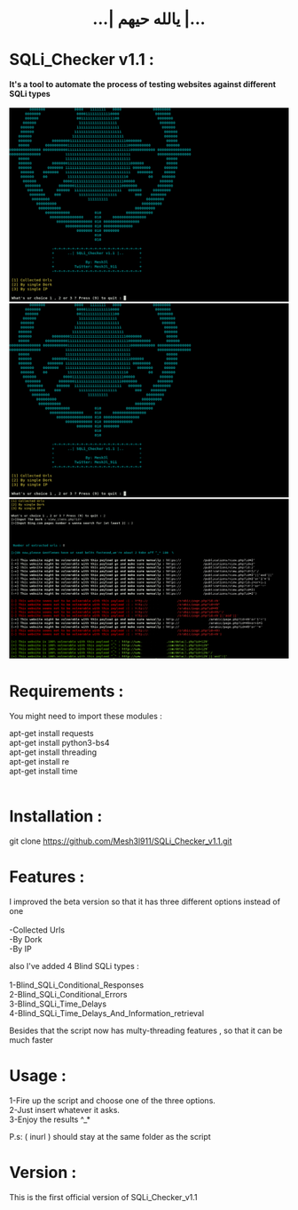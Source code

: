 # <center>...| يالله حيهم |...</center>

# SQLi_Checker v1.1 :
<b>It's a tool to automate the process of testing websites against different SQLi types</b><br>
<br>
![](pic.png)  <br>
![](pic1.png) 
![](pic2.png) 
<br>

# Requirements :
You might need to import these modules :<br>

apt-get install requests<br>
apt-get install python3-bs4<br>
apt-get install threading<br>
apt-get install re<br>
apt-get install time<br>
<br>

# Installation :
git clone https://github.com/Mesh3l911/SQLi_Checker_v1.1.git
<br>

# Features :
I improved the beta version so that it has three different options instead of one <br>
<br>
-Collected Urls<br>
-By Dork<br>
-By IP<br>

also I've added 4 Blind SQLi types :<br>
<br>
1-Blind_SQLi_Conditional_Responses<br>
2-Blind_SQLi_Conditional_Errors<br>
3-Blind_SQLi_Time_Delays<br>
4-Blind_SQLi_Time_Delays_And_Information_retrieval<br>

Besides that the script now has multy-threading features , so that it can be much faster <br>

# Usage :

1-Fire up the script and choose one of the three options.<br>
2-Just insert whatever it asks.<br>
3-Enjoy the results ^_*<br>

P.s: ( inurl ) should stay at the same folder as the script
<br>
# Version :

This is the first official version of SQLi_Checker_v1.1

